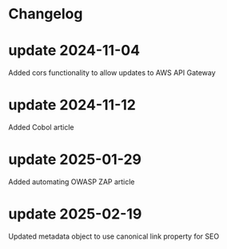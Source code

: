 # Changelog

# update 2024-11-04
Added cors functionality to allow updates to AWS API Gateway

# update 2024-11-12
Added Cobol article

# update 2025-01-29
Added automating OWASP ZAP article

# update 2025-02-19
Updated metadata object to use canonical link property for SEO
